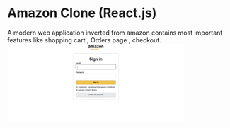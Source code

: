 # Amazon Clone (React.js)
A modern web application inverted from amazon contains most important features like shopping cart , Orders page , checkout.
<img src="login.amazon.PNG" alt="login Screenshot" width="400">

